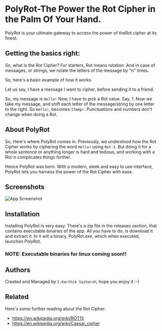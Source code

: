 
# PolyRot-The Power the Rot Cipher in the Palm Of Your Hand.

PolyRot is your ultimate gateway to access the power of theRot cipher at its finest.




## Getting the basics right:

So, what is the Rot Cipher? For starters, Rot means rotation.
And in case of messages, or strings, we rotate the letters of the message by "n" times.

So, here's a basic example of how it works.

Let us say, I have a message I want to cipher, before sending it to a friend.

So, my message is ```Hello!```
Now, I have to pick a Rot value. Say, 1.
Now we take my message, and shift each letter of the message/string by one letter to the right.
So ```Hello!```, becomes ```Ifmmp!```.
Punctuations and numbers don't change when doing a Rot. 


## About PolyRot

So, Here's where PolyRot comes in. Previously, we understood how the Rot Cipher works by ciphering the word ```Hello!``` using ```Rot-1```.
But doing it for a whole sentence or anything longer is hard and tedious, and working with a Rot-n complicates things further.

Hence PolyRot was born. With a modern, sleek and easy to use interface, PolyRot lets you harness the power of the Rot Cipher with ease.

## Screenshots

![App Screenshot](https://via.placeholder.com/468x300?text=App+Screenshot+Here)


## Installation

Installing PolyRot is very easy. There's a zip file in the releases section, that contains executable binaries of the app. All you have to do, is download it and extract it. In it will a binary, PolyRot.exe, which when executed, launches PolyRot.

### NOTE: Executable binaries for linux coming soon!!

## Authors
Created and Managed by ```I.Karthik Saiharsh```, hope you enjoy it :-)


## Related
Here's some further reading about the Rot Cipher:
- https://en.wikipedia.org/wiki/ROT13
- https://en.wikipedia.org/wiki/Caesar_cipher